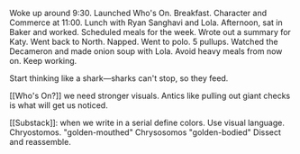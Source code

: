 Woke up around 9:30. Launched Who's On. Breakfast. Character and Commerce at 11:00. Lunch with Ryan Sanghavi and Lola. Afternoon, sat in Baker and worked. Scheduled meals for the week. Wrote out a summary for Katy. Went back to North. Napped. Went to polo. 5 pullups. Watched the Decameron and made onion soup with Lola. Avoid heavy meals from now on. Keep working. 

Start thinking like a shark—sharks can't stop, so they feed.

[[Who's On?]] we need stronger visuals. 
Antics like pulling out giant checks is what will get us noticed.

[[Substack]]: when we write in a serial define colors. Use visual language. 
Chryostomos. "golden-mouthed" Chrysosomos "golden-bodied"
Dissect and reassemble.
